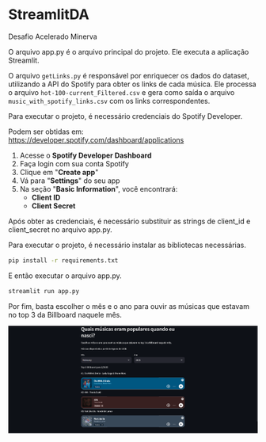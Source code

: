 # StreamlitDA

Desafio Acelerado Minerva

O arquivo app.py é o arquivo principal do projeto. Ele executa a aplicação Streamlit.

O arquivo `getLinks.py` é responsável por enriquecer os dados do dataset, utilizando a API do Spotify para obter os links de cada música. Ele processa o arquivo `hot-100-current_Filtered.csv` e gera como saída o arquivo `music_with_spotify_links.csv` com os links correspondentes.

Para executar o projeto, é necessário credenciais do Spotify Developer.

Podem ser obtidas em: https://developer.spotify.com/dashboard/applications

1. Acesse o **Spotify Developer Dashboard**
2. Faça login com sua conta Spotify
3. Clique em "**Create app**"
4. Vá para "**Settings**" do seu app
5. Na seção "**Basic Information**", você encontrará:
   - **Client ID**
   - **Client Secret**

Após obter as credenciais, é necessário substituir as strings de client_id e client_secret no arquivo app.py.

Para executar o projeto, é necessário instalar as bibliotecas necessárias.

```bash
pip install -r requirements.txt
```

E então executar o arquivo app.py.

```bash
streamlit run app.py
```
Por fim, basta escolher o mês e o ano para ouvir as músicas que estavam no top 3 da Billboard naquele mês.

![Screenshot of the application](./image.png)
